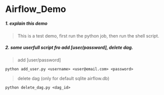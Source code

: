 # Airflow_Demo


##### 1. explain this demo
> This is a test demo, first run the python job, then run the shell script.


##### 2. some userfull script fro add [user/password], delete dag.
> add [user/password]

```
python add_user.py <username> <user@email.com> <password>
```

> delete dag (only for default sqlite airflow.db)
```
python delete_dag.py <dag_id>
```